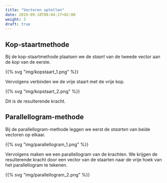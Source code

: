 ```yaml
---
title: "Vectoren optellen"
date: 2019-09-18T08:04:17+02:00
weight: 3
draft: true
---
```


## Kop-staartmethode

Bij de kop-staartmethode plaatsen we de *staart* van de tweede vector aan de *kop*
van de eerste.

{{% svg "img/kopstaart_1.png" %}}

Vervolgens verbinden we de vrije staart met de vrije kop.

{{% svg "img/kopstaart_2.png" %}}

Dit is de resulterende kracht.

## Parallellogram-methode

Bij de parallellogram-methode leggen we eerst de *staarten* van beide vectoren
op elkaar.

{{% svg "img/parallellogram_1.png" %}}

Vervolgens maken we een parallellogram van de krachten. We krijgen de
resulterende kracht door een vector van de staarten naar de vrije
hoek van het parallellogram te tekenen.

{{% svg "img/parallellogram_2.png" %}}